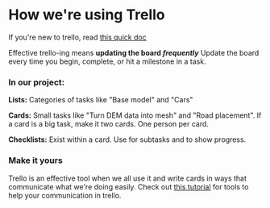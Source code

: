 # How we're using Trello

If you're new to trello, read [this quick doc](https://trello.com/guide/trello-101)

Effective trello-ing means **updating the board _frequently_**
Update the board every time you begin, complete, or hit a milestone in a task.

### In our project:
**Lists:** Categories of tasks like "Base model" and "Cars"

**Cards:** Small tasks like "Turn DEM data into mesh" and "Road placement". If a card is a big task, make it two cards. One person per card.

**Checklists:** Exist within a card. Use for subtasks and to show progress.

### Make it yours
Trello is an effective tool when we all use it and write cards in ways that communicate what we're doing easily.
Check out [this tutorial](https://trello.com/b/tjtiLDPI/trello-tutorial-by-elliott) for tools to help your communication in trello.
